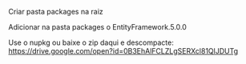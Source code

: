 Criar pasta packages na raiz

Adicionar na pasta packages o EntityFramework.5.0.0

Use o nupkg ou baixe o zip daqui e descompacte: https://drive.google.com/open?id=0B3EhAlFCLZLgSERXcl81QlJDUTg